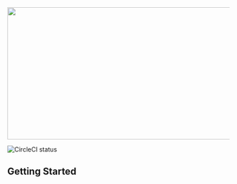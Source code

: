 <img src="https://tse1.mm.bing.net/th/id/OIP.YS__1X9r9rnz3JsGXcsq4AHaFA?w=209&h=180&c=7&r=0&o=5&dpr=1.5&pid=1.7" height="300" width="900"/>

![CircleCI status](https://circleci.com/gh/Perfecto-Quantum/Quantum-Starter-Kit.svg?style=shield "CircleCI status")

## Getting Started
